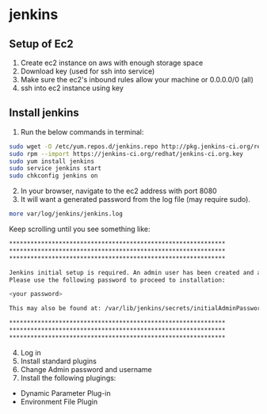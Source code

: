 # jenkins

## Setup of Ec2

1. Create ec2 instance on aws with enough storage space
2. Download key (used for ssh into service)
3. Make sure the ec2's inbound rules allow your machine or 0.0.0.0/0 (all)
4. ssh into ec2 instance using key

## Install jenkins

1. Run the below commands in terminal:

  ```sh
  sudo wget -O /etc/yum.repos.d/jenkins.repo http://pkg.jenkins-ci.org/redhat/jenkins.repo
  sudo rpm --import https://jenkins-ci.org/redhat/jenkins-ci.org.key
  sudo yum install jenkins
  sudo service jenkins start
  sudo chkconfig jenkins on
  ```

2. In your browser, navigate to the ec2 address with port 8080
3. It will want a generated password from the log file (may require sudo).
  
  ```sh
  more var/log/jenkins/jenkins.log
  ```
   
   Keep scrolling until you see something like:
   
  ```sh
  *************************************************************
  *************************************************************
  *************************************************************

  Jenkins initial setup is required. An admin user has been created and a password generated.
  Please use the following password to proceed to installation:

  <your password>

  This may also be found at: /var/lib/jenkins/secrets/initialAdminPassword

  *************************************************************
  *************************************************************
  *************************************************************
  ```
    
4. Log in
5. Install standard plugins
6. Change Admin password and username
7. Install the following plugings:
  * Dynamic Parameter Plug-in
  * Environment File Plugin
 
